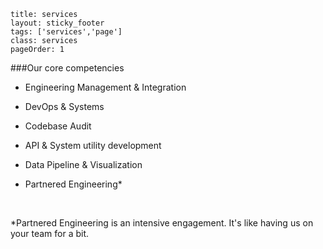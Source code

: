 
```
title: services
layout: sticky_footer
tags: ['services','page']
class: services
pageOrder: 1
```


###Our core competencies
- Engineering Management & Integration

- DevOps & Systems

- Codebase Audit

- API & System utility development

- Data Pipeline & Visualization

- Partnered Engineering*

<br>

*Partnered Engineering is an intensive engagement. It's like having us on your team for a bit.
